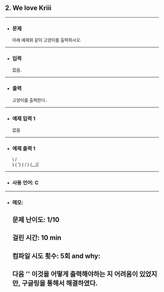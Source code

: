 ## 2. We love Kriii

---

- ### 문제

  아래 예제와 같이 고양이를 출력하시오.
  
---

- ### 입력

  없음.

---

- ### 출력

  고양이를 출력한다..

---
 
- ### 예제 입력 1 

  없음

---

- ### 예제 출력 1 

  \    /\
  )  ( ')
  (  /  )
  \(__)|

---

- ### 사용 언어: C

---

- ### 메모:

  ## 문제 난이도: 1/10
  ## 걸린 시간: 10 min
  ## 컴파일 시도 횟수: 5회 and why:
  ## 다음 '\' 이것을 어떻게 출력해야하는 지 어려움이 있었지만, 구글링을 통해서 해결하였다. 
  

